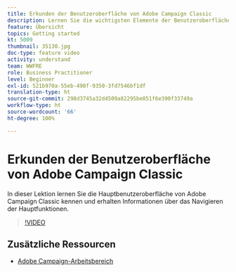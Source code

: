 ```yaml
---
title: Erkunden der Benutzeroberfläche von Adobe Campaign Classic
description: Lernen Sie die wichtigsten Elemente der Benutzeroberfläche von Adobe Campaign Classic kennen und erfahren Sie, wie Sie zu den wichtigsten Funktionen navigieren.
feature: Übersicht
topics: Getting started
kt: 5009
thumbnail: 35130.jpg
doc-type: feature video
activity: understand
team: WWFRE
role: Business Practitioner
level: Beginner
exl-id: 521b970a-55eb-498f-9350-3fd7546bf1df
translation-type: ht
source-git-commit: 298d3745a32d4509a82295be851f6e390f33749a
workflow-type: ht
source-wordcount: '66'
ht-degree: 100%

---
```


# Erkunden der Benutzeroberfläche von Adobe Campaign Classic

In dieser Lektion lernen Sie die Hauptbenutzeroberfläche von Adobe Campaign Classic kennen und erhalten Informationen über das Navigieren der Hauptfunktionen.

>[!VIDEO](https://video.tv.adobe.com/v/35130?quality=12)

## Zusätzliche Ressourcen

* [Adobe Campaign-Arbeitsbereich](https://docs.adobe.com/content/help/de-DE/campaign-classic/using/getting-started/starting-with-adobe-campaign/adobe-campaign-workspace.html)
